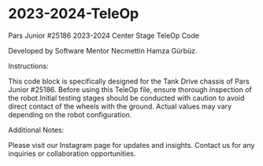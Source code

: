 # 2023-2024-TeleOp
Pars Junior #25186 2023-2024 Center Stage TeleOp Code

Developed by Software Mentor Necmettin Hamza Gürbüz.

Instructions:

This code block is specifically designed for the Tank Drive chassis of Pars Junior #25186. Before using this TeleOp file, ensure thorough inspection of the robot.Initial testing stages should be conducted with caution to avoid direct contact of the wheels with the ground. Actual values may vary depending on the robot configuration.

Additional Notes:

Please visit our Instagram page for updates and insights.
Contact us for any inquiries or collaboration opportunities.


